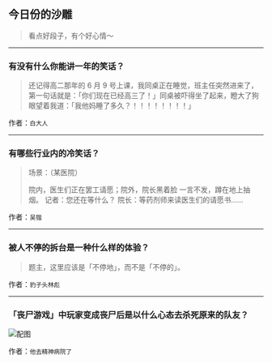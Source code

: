 ## 今日份的沙雕

> 看点好段子，有个好心情～


 
---

### 有没有什么你能讲一年的笑话？

> 还记得高二那年的 6 月 9 号上课，我同桌正在睡觉，班主任突然进来了，第一句话就是：「你们现在已经高三了！」同桌被吓得坐了起来，瞪大了狗眼望着我道：「我他妈睡了多久？！！！！！！！！」


作者：`白大人`

---

### 有哪些行业内的冷笑话？

> 场景：（某医院）
> 
> 院内，医生们正在罢工请愿；院外，院长黑着脸 一言不发，蹲在地上抽烟。 记者：您还在等什么？ 院长：等药剂师来读医生们的请愿书……


作者：`吴锴`

---

### 被人不停的拆台是一种什么样的体验？

> 题主，这里应该是「不停地」，而不是「不停的」。


作者：`豹子头林彪`

---

### 「丧尸游戏」中玩家变成丧尸后是以什么心态去杀死原来的队友？

> 



![配图](http://pic4.zhimg.com/70/99c948c252b5b7772a3521c337bba203_b.jpg)


作者：`他去精神病院了`